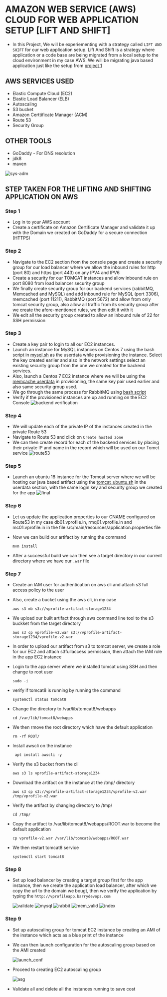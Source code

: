 # AMAZON WEB SERVICE (AWS) CLOUD FOR WEB APPLICATION SETUP [LIFT AND SHIFT]
+ In this Project, We will be experiementing with a strategy called `LIFT AND SHIFT` for our web application setup. Lift And Shift is a strategy where application or a code base are being migrated from a local setup to the cloud environment in my case AWS. We will be migrating java based application just like the setup from [project 1](https://github.com/sadebare/AWS_DEVOPS_PROJECTS/tree/main/PROJECT_1)

##  AWS SERVICES USED
+ Elastic Compute Cloud (EC2)
+ Elastic Load Balancer (ELB)
+ Autoscaling
+ S3 bucket
+ Amazon Certtificate Manager (ACM)
+ Route 53
+ Security Group

##  OTHER TOOLS 
+ GoDaddy - For DNS resolution 
+ jdk8
+ maven

![sys-adm](./images/sys_adm.png)

## STEP TAKEN FOR THE LIFTING AND SHIFTING APPLICATION ON AWS
### Step 1
  + Log in to your AWS account
  + Create a certificate on Amazon Certificate Manager and validate it up with the Domain we created on GoDaddy for a secure connection (HTTPS)

### Step 2
  + Navigate to the EC2 section from the console page and create a security group for our load balancer where we allow the inbound rules for http (port 80) and https (port 443) on any IPV4 and IPV6
  + Create a security for our TOMCAT instances and allow inbound rule on port 8080 from load balancer security group
  + We finally create security group for our backend services (rabbitMQ, Memcached and MySQL) and add inbound rule for MySQL (port 3306), memcached (port 11211), RabbitMQ (port 5672) and allow from only tomcat security group, also allow all traffic from its security group after we create the afore-mentioned rules, we then edit it with it
  + We edit all the security group created to allow an inbound rule of 22 for SSH permission

### Step 3
  + Create a key pair to login to all our EC2 instances.
  + Launch an instance for MySQL instances on Centos 7 using the bash script in [mysql.sh](./userdata/mysql.sh) as the userdata while provisioning the instance. Select the key created earlier and also in the network settings select an existing security group from the one we created for the backend services.
  + Also, launch a Centos 7 EC2 instance where we will be using the [memcache userdata](./userdata/memcache.sh) in provisioning, the same key pair used earlier and also same security group used.
  + We go through the same process for RabbitMQ using [bash script](./userdata/rabbitmq.sh)
  + Verify if the provisioned instances are up and running on the EC2 Console
    ![backend verification](./images/back_inst.png)

### Step 4
  + We will update each of the private IP of the instances created in the private Route 53
  + Navigate to Route 53 and click on `Create hosted zone`
  + We can then create record for each of the backend services by placing their private IP and name in the record which will be used on our Tomct service
  ![route53](./images/route53.png)

### Step 5
  + Launch an ubuntu 18 instance for the Tomcat server where we will be hosting our java based artifact using the [tomcat_ubuntu.sh](./userdata/tomcat_ubuntu.sh) in the userdata section, with the same login key and security group we created for the app
    ![final](./images/instance_final.png)

### Step 6
  + Let us update the application properties to our CNAME configured on Route53 in my case db01.vprofile.in, rmq01.vprofile.in and mc01.vprofile.in in the file src/main/resources/application.properties file
  + Now we can build our artifact by running the command 

        mvn install
  + After a successful build we can then see a target directory in our current directory where we have our `.war` file

### Step 7
  + Create an IAM user for authentication on aws cli and attach s3 full access policy to the user
  + Also, create a bucket using the aws cli, in my case 

        aws s3 mb s3://vprofile-artifact-storage1234
  + We upload our built artifact through aws command line tool to the s3 buckket from the target directory

        aws s3 cp vprofile-v2.war s3://vprofile-artifact-storage1234/vprofile-v2.war
  + In order to upload our artifact from s3 to tomcat server, we create a role for our EC2 and attach s3fullaccess permission, then attach the IAM role in the app EC2 instance
  + Login to the app server where we installed tomcat using SSH and then change to root user

        sudo -i
  + verify if tomcat8 is running by running the command 

        systemctl status tomcat8
  + Change the directory to /var/lib/tomcat8/webapps

        cd /var/lib/tomcat8/webapps
  + We then rmove the root directory which have the default application

        rm -rf ROOT/
  + Install awscli on the instance

         apt install awscli -y
  
  + Verify the s3 bucket from the cli

        aws s3 ls vprofile-artifact-storage1234
  + Download the artifact on the instance at the /tmp/ directory

        aws s3 cp s3://vprofile-artifact-storage1234/vprofile-v2.war /tmp/vprofile-v2.war
  + Verify the artifact by changing directory to /tmp/

        cd /tmp/
  + Copy the artifact to /var/lib/tomcat8/webapps/ROOT.war to become the default application

        cp vprofile-v2.war /var/lib/tomcat8/webapps/ROOT.war
  + We then restart tomcat8 service

        systemctl start tomcat8
### Step 8
  + Set up load balancer by creating a target group first for the app instance, then we create the application load balancer, after which we copy the url to the domain we bougt, then we verify the application by typing the `http://vprofileapp.barrydevops.com`

    ![validate](./images/validate_login.png)
    ![mysql](./images/mysql_valid.png)
    ![rabbit](./images/rabbitmq.png)
    ![mem_valid](./images/mem_valid.png)
    ![index](./images/index.png)

### Step 9
  + Set up autoscaling group for tomcat EC2 instance by creating an AMI of the instance which acts as a blue print of the instance
  + We can then launch configuration for the autoscaling group based on the AMI created 

      ![launch_conf](./images/launch_conf.png)
  + Proceed to creating EC2 autoscaling group

      ![asg](./images/asg.png)
  + Validate all and delete all the instances running to save cost

